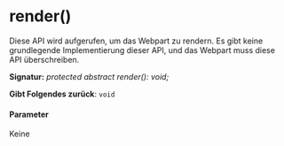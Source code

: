 # <a name="render"></a>render()




Diese API wird aufgerufen, um das Webpart zu rendern. Es gibt keine grundlegende Implementierung dieser API, und das Webpart muss diese API überschreiben.

**Signatur:** _protected abstract render(): void;_

**Gibt Folgendes zurück**: `void`





#### <a name="parameters"></a>Parameter
Keine


